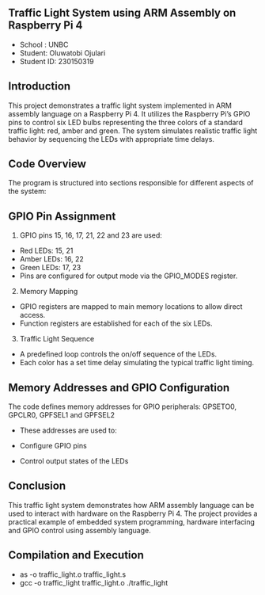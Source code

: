 ## Traffic Light System using ARM Assembly on Raspberry Pi 4 ##
- School : UNBC
- Student: Oluwatobi Ojulari
- Student ID: 230150319

## Introduction ##
This project demonstrates a traffic light system implemented in ARM assembly language on a Raspberry Pi 4. It utilizes the Raspberry Pi’s GPIO pins to control six LED bulbs representing the three colors of a standard traffic light: red, amber and green. The system simulates realistic traffic light behavior by sequencing the LEDs with appropriate time delays.

## Code Overview ##
The program is structured into sections responsible for different aspects of the system:

## GPIO Pin Assignment ##
1. GPIO pins 15, 16, 17, 21, 22 and 23 are used:
- Red LEDs: 15, 21
- Amber LEDs: 16, 22
- Green LEDs: 17, 23
- Pins are configured for output mode via the GPIO_MODES register.

2. Memory Mapping
- GPIO registers are mapped to main memory locations to allow direct access.
- Function registers are established for each of the six LEDs.

3. Traffic Light Sequence
- A predefined loop controls the on/off sequence of the LEDs.
- Each color has a set time delay simulating the typical traffic light timing.

## Memory Addresses and GPIO Configuration ##
The code defines memory addresses for GPIO peripherals: GPSETO0, GPCLR0, GPFSEL1 and GPFSEL2

- These addresses are used to:

* Configure GPIO pins

* Control output states of the LEDs

## Conclusion ##
This traffic light system demonstrates how ARM assembly language can be used to interact with hardware on the Raspberry Pi 4. The project provides a practical example of embedded system programming, hardware interfacing and GPIO control using assembly language.

## Compilation and Execution ##
- as -o traffic_light.o traffic_light.s
- gcc -o traffic_light traffic_light.o
./traffic_light
